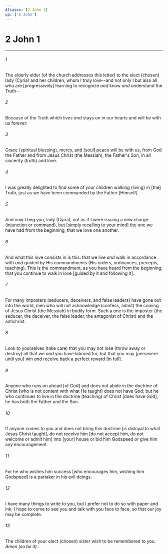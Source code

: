 ```yaml
---
Aliases: [2 John 1]
up: ['2 John']
---
```

# 2 John 1

***














###### 1 






The elderly elder [of the church addresses this letter] to the elect (chosen) lady (Cyria) and her children, whom I truly love--and not only I but also all who are [progressively] learning to recognize _and_ know _and_ understand the Truth-- 













###### 2 






Because of the Truth which lives _and_ stays on in our hearts and will be with us forever: 













###### 3 






Grace (spiritual blessing), mercy, and [soul] peace will be with us, from God the Father and from Jesus Christ (the Messiah), the Father's Son, in all sincerity (truth) and love. 













###### 4 






I was greatly delighted to find some of your children walking (living) in [the] Truth, just as we have been commanded by the Father [Himself]. 













###### 5 






And now I beg you, lady (Cyria), not as if I were issuing a new charge (injunction or command), but [simply recalling to your mind] the one we have had from the beginning, that we love one another. 













###### 6 






And what this love consists in is this: that we live _and_ walk in accordance with _and_ guided by His commandments (His orders, ordinances, precepts, teaching). This is the commandment, as you have heard from the beginning, that you continue to walk in love [guided by it and following it]. 













###### 7 






For many imposters (seducers, deceivers, and false leaders) have gone out into the world, men who will not acknowledge (confess, admit) the coming of Jesus Christ (the Messiah) in bodily form. Such a one is the imposter (the seducer, the deceiver, the false leader, the antagonist of Christ) and the antichrist. 













###### 8 






Look to yourselves (take care) that you may not lose (throw away or destroy) all that we _and_ you have labored for, but that you may [persevere until you] win _and_ receive back a perfect reward [in full]. 













###### 9 






Anyone who runs on ahead [of God] and does not abide in the doctrine of Christ [who is not content with what He taught] does not have God; but he who continues to live in the doctrine (teaching) of Christ [does have God], he has both the Father and the Son. 













###### 10 






If anyone comes to you and does not bring this doctrine [is disloyal to what Jesus Christ taught], do not receive him [do not accept him, do not welcome or admit him] into [your] house or bid him Godspeed _or_ give him any encouragement. 













###### 11 






For he who wishes him success [who encourages him, wishing him Godspeed] is a partaker in his evil doings. 













###### 12 






I have many things to write to you, but I prefer not to do so with paper and ink; I hope to come to see you and talk with you face to face, so that our joy may be complete. 













###### 13 






The children of your elect (chosen) sister wish to be remembered to you. _Amen (so be it)._
